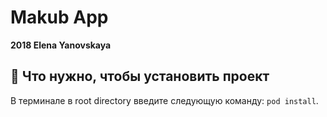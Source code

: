 # Makub App
**2018 Elena Yanovskaya**

## 🔧 Что нужно, чтобы установить проект
В терминале в root directory введите следующую команду:
`pod install`. 
<br />